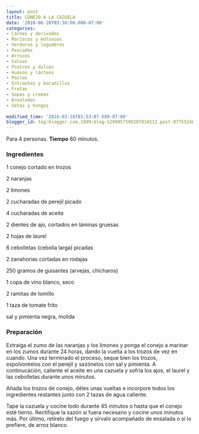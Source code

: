 ```yaml
---
layout: post
title: CONEJO A LA CAZUELA
date: '2010-06-20T03:30:00.000-07:00'
categories:
- Carnes y derivados
- Mariscos y moluscos
- Verduras y legumbres
- Pescados
- Arroces
- Salsas
- Postres y dulces
- Huevos y lácteos
- Pastas
- Entrantes y bocadillos
- Frutas
- Sopas y cremas
- Ensaladas
- Setas y hongos
 
modified_time: '2016-03-16T01:53:07.689-07:00'
blogger_id: tag:blogger.com,1999:blog-5299957599287034512.post-8775524696445726393
---
```


Para 4 personas.
<b>Tiempo</b> 60 minutos.

<h3>Ingredientes</h3>

1 conejo cortado en trozos

2 naranjas

2 limones

2 cucharadas de perejil picado

4 cucharadas de aceite

2 dientes de ajo, cortados en láminas gruesas

2 hojas de laurel

6 cebolletas (cebolla larga) picadas

2 zanahorias cortadas en rodajas

250 gramos de guisantes (arvejas, chícharos)

1 copa de vino blanco, seco

2 ramitas de tomillo

1 taza de tomate frito

sal y pimienta negra, molida

<h3>Preparación</h3>

Extraiga el zumo de las naranjas y los limones y ponga el conejo a marinar en los zumos durante 24 horas, dando la vuelta a los trozos de vez en cuando. Una vez terminado el proceso, seque bien los trozos, espolvoréelos con el perejil y sazónelos con sal y pimienta. A continucación, caliente el aceite en una cazuela y sofría los ajos, el laurel y las cebolletas durante unos minutos.

Añada los trozos de conejo, déles unas vueltas e incorpore todos los ingredientes restantes junto con 2 tazas de agua caliente.

Tape la cazuela y cocine todo durante 45 minutos o hasta que el conejo esté tierno. Rectifique la sazón si fuera necesario y cocine unos minutos más. Por último, retírelo del fuego y sírvalo acompañado de ensalada o si lo prefiere, de arroz blanco.

